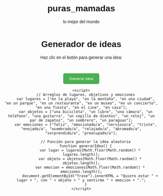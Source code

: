 # puras_mamadas
lo mejor del mundo
 <!DOCTYPE html>
<html>
<head>
	<title>Generador de ideas</title>
	<meta charset="UTF-8">
	<meta name="viewport" content="width=device-width, initial-scale=1.0">
	<style>
		body {
			font-family: Arial, sans-serif;
			text-align: center;
		}
		h1 {
			margin-top: 50px;
		}
		button {
			margin-top: 30px;
			padding: 10px 20px;
			background-color: #4CAF50;
			color: white;
			border: none;
			border-radius: 5px;
			cursor: pointer;
		}
	</style>
</head>
<body>
	<h1>Generador de ideas</h1>
	<p>Haz clic en el botón para generar una idea:</p>
	<button onclick="generarIdea()">Generar idea</button>
	<p id="frase"></p>

	<script>
		// Arreglos de lugares, objetivos y emociones
		var lugares = ["en la playa", "en la montaña", "en una ciudad", "en un parque", "en un restaurante", "en un museo", "en un concierto", "en una fiesta", "en el cine", "en casa"];
		var objetos = ["una bicicleta", "un libro", "una cámara", "un teléfono", "una guitarra", "un cepillo de dientes", "un reloj", "un par de zapatos", "un sombrero", "un paraguas"];
		var emociones = ["feliz", "emocionado/a", "nervioso/a", "triste", "enojado/a", "asombrado/a", "relajado/a", "abrumado/a", "sorprendido/a", "preocupado/a"];

		// Función para generar la idea aleatoria
		function generarIdea() {
			var lugar = lugares[Math.floor(Math.random() * lugares.length)];
			var objeto = objetos[Math.floor(Math.random() * objetos.length)];
			var emocion = emociones[Math.floor(Math.random() * emociones.length)];
			document.getElementById("frase").innerHTML = "Quiero estar " + lugar + ", con " + objeto + " y sentirme " + emocion + ".";
		}
	</script>
</body>
</html>
